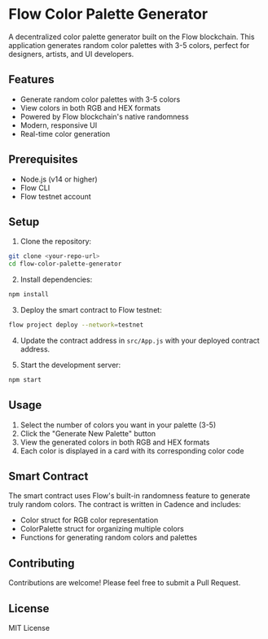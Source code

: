 # Flow Color Palette Generator

A decentralized color palette generator built on the Flow blockchain. This application generates random color palettes with 3-5 colors, perfect for designers, artists, and UI developers.

## Features

- Generate random color palettes with 3-5 colors
- View colors in both RGB and HEX formats
- Powered by Flow blockchain's native randomness
- Modern, responsive UI
- Real-time color generation

## Prerequisites

- Node.js (v14 or higher)
- Flow CLI
- Flow testnet account

## Setup

1. Clone the repository:
```bash
git clone <your-repo-url>
cd flow-color-palette-generator
```

2. Install dependencies:
```bash
npm install
```

3. Deploy the smart contract to Flow testnet:
```bash
flow project deploy --network=testnet
```

4. Update the contract address in `src/App.js` with your deployed contract address.

5. Start the development server:
```bash
npm start
```

## Usage

1. Select the number of colors you want in your palette (3-5)
2. Click the "Generate New Palette" button
3. View the generated colors in both RGB and HEX formats
4. Each color is displayed in a card with its corresponding color code

## Smart Contract

The smart contract uses Flow's built-in randomness feature to generate truly random colors. The contract is written in Cadence and includes:

- Color struct for RGB color representation
- ColorPalette struct for organizing multiple colors
- Functions for generating random colors and palettes

## Contributing

Contributions are welcome! Please feel free to submit a Pull Request.

## License

MIT License 